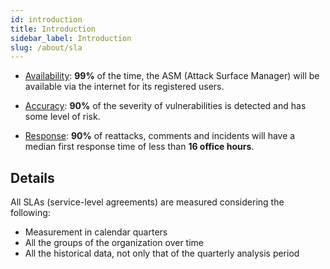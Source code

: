 ```yaml
---
id: introduction
title: Introduction
sidebar_label: Introduction
slug: /about/sla
---
```


- [Availability](/about/sla/availability):
  **99%** of the time,
  the ASM (Attack Surface Manager) will be available via the internet
  for its registered users.

- [Accuracy](/about/sla/accuracy):
  **90%** of the severity of vulnerabilities
  is detected and has some level of risk.

- [Response](/about/sla/response):
  **90%** of reattacks, comments and incidents
  will have a median first response time
  of less than **16 office hours**.

## Details

All SLAs (service-level agreements) are measured
considering the following:

- Measurement in calendar quarters
- All the groups of the organization over time
- All the historical data,
  not only that of the quarterly analysis period
